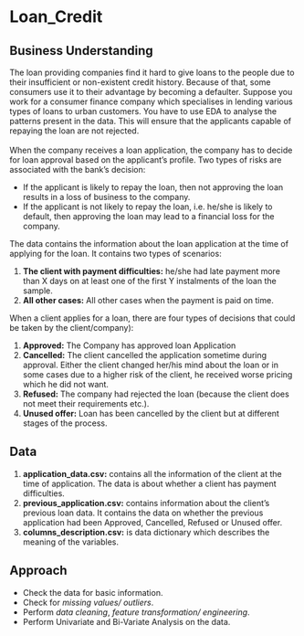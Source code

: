 # Loan_Credit
## Business Understanding
The loan providing companies find it hard to give loans to the people due to their insufficient or non-existent credit history. Because of that, some consumers use it to their advantage by becoming a defaulter. Suppose you work for a consumer finance company which specialises in lending various types of loans to urban customers. You have to use EDA to analyse the patterns present in the data. This will ensure that the applicants capable of repaying the loan are not rejected.<br><br>
When the company receives a loan application, the company has to decide for loan approval based on the applicant’s profile. Two types of risks are associated with the bank’s decision:<br>
<ul>
<li>If the applicant is likely to repay the loan, then not approving the loan results in a loss of business to the company.</li>
<li>If the applicant is not likely to repay the loan, i.e. he/she is likely to default, then approving the loan may lead to a financial loss for the company.</li>
</ul>
The data contains the information about the loan application at the time of applying for the loan. It contains two types of scenarios:<br>
<ol>
  <li>
  <strong>The client with payment difficulties:</strong> he/she had late payment more than X days on at least one of the first Y instalments of the loan the sample.
  </li>
  <li>
    <strong>All other cases:</strong> All other cases when the payment is paid on time.
  </li>
</ol>
When a client applies for a loan, there are four types of decisions that could be taken by the client/company):<br>
<ol>
  <li><strong>Approved:</strong> The Company has approved loan Application</li>
  <li><strong>Cancelled:</strong> The client cancelled the application sometime during approval. Either the client changed her/his mind about the loan or in some cases due to a higher risk of the client, he received worse pricing which he did not want.</li>
  <li><strong>Refused:</strong> The company had rejected the loan (because the client does not meet their requirements etc.).</li>
  <li><strong>Unused offer:</strong>  Loan has been cancelled by the client but at different stages of the process.</li>
</ol>

## Data 
<ol>
  <li><strong>application_data.csv:</strong> contains all the information of the client at the time of application.
The data is about whether a client has payment difficulties.</li>
  <li><strong>previous_application.csv:</strong> contains information about the client’s previous loan data. It contains the data on whether the previous application had been Approved, Cancelled, Refused or Unused offer.</li>
  <li><strong>columns_description.csv:</strong> is data dictionary which describes the meaning of the variables.</li>
</ol>

## Approach
- Check the data for basic information.
- Check for *missing values/ outliers*.
- Perform *data cleaning*, *feature transformation/ engineering*.
- Perform Univariate and Bi-Variate Analysis on the data.
